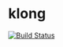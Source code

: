 # klong

[![Build Status](https://travis-ci.org/jdillenkofer/klong.svg?branch=master)](https://travis-ci.org/jdillenkofer/klong)
